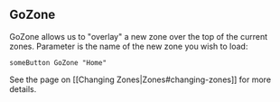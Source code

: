 

## GoZone 

GoZone allows us to "overlay" a new zone over the top of the current zones. Parameter is the name of the new zone you wish to load:

`someButton GoZone "Home"`

See the page on [[Changing Zones|Zones#changing-zones]] for more details.

